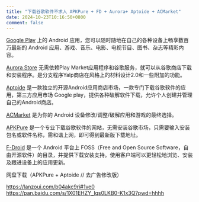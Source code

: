 ```yaml
---
title: "下载谷歌软件不求人 APKPure + FD + Aurora+ Aptoide + ACMarket"
date: 2024-10-23T10:16:50+0800
comment: false
---
```


[Google Play](https://play.google.com/store/apps) 上的 Android 应用，您可以随时随地在自己的各种设备上畅享数百万最新的 Android 应用、游戏、音乐、电影、电视节目、图书、杂志等精彩内容。

[Aurora Store](https://aurorastore.org) 无需依赖Play Market应用程序和谷歌服务，就可以从谷歌商店下载和安装程序。是分支程序Yalp商店在风格上的材料设计2.0和一些附加的功能。

[Aptoide](https://cn.aptoide.com) 是一款独立的开源Android应用商店市场，一款专门下载谷歌软件的应用，第三方应用市场 Google play，提供各种破解软件下载，允许个人创建并管理自己的Android商店。

[ACMarket](https://www.acmarket.net) 是为你的 Android 设备修改/调整/破解应用和游戏的最终选择。

[APKPure](https://apkpure.com/cn) 是一个专业下载谷歌软件的网站，无需安装谷歌市场，只需要输入安装包名或软件名称，需和谐上网，即可得到最新版下载地址。

[F-Droid](https://f-droid.org/zh_Hans) 是一个 Android 平台上 FOSS（Free and Open Source Software，自由开源软件）的目录，并提供下载安装支持。使用客户端可以更轻松地浏览、安装及跟进设备上的应用更新。

网盘下载（APKPure + Aptoide // 去广告修改版）

https://lanzoui.com/b04akc9ri#1ve0  
https://pan.baidu.com/s/1X01EHZY_lqs0LKB0-K1x3Q?pwd=hhhh
